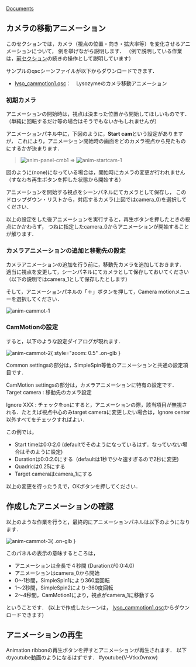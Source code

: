[Documents](../../Documents)
## カメラの移動アニメーション
このセクションでは，カメラ（視点の位置・向き・拡大率等）を変化させるアニメーションについて，
例を挙げながら説明します．
（例で説明している作業は，[前セクション](../../cuemol2/Anim_Cmb)の続きの操作として説明しています）

サンプルのqscシーンファイルが以下からダウンロードできます．

*  [lyso_cammotion1.qsc](http://downloads.sourceforge.net/project/cuemol/sample-files/2.1.0.241/lyso_cammotion1.qsc)：　Lysozymeのカメラ移動アニメーション

### 初期カメラ
アニメーションの開始時は，視点は決まった位置から開始してほしいものです．（単純に回転するだけ等の場合はそうでもないかもしれませんが）

アニメーションパネル中に，下図のように，**Start cam**という設定がありますが，
これにより，アニメーション開始時の画面をどのカメラ視点から見たものにするかが決まります．

> ![anim-panel-cmb1](../../assets/images/cuemol2/Anim_CameraMotion/anim-panel-cmb1.png) ⇒ ![anim-startcam-1](../../assets/images/cuemol2/Anim_CameraMotion/anim-startcam-1.png)

図のように(none)になっている場合は，開始時にカメラの変更が行われません（すなわち再生ボタンを押した状態から開始する）

アニメーションを開始する視点をシーンパネルにてカメラとして保存し，
このドロップダウン・リストから，対応するカメラ(上図ではcamera_0)を選択してください．

以上の設定をした後アニメーションを実行すると，再生ボタンを押したときの視点にかかわらず，
つねに指定したcamera_0からアニメーションが開始することが解ります．

### カメラアニメーションの追加と移動先の設定
カメラアニメーションの追加を行う前に，移動先カメラを追加しておきます．
適当に視点を変更して，シーンパネルにてカメラとして保存しておいてください（以下の説明ではcamera_1として保存したとします）

そして，アニメーションパネルの「＋」ボタンを押して，Camera motionメニューを選択してください．

![anim-cammot-1](../../assets/images/cuemol2/Anim_CameraMotion/anim-cammot-1.png)



### CamMotionの設定
すると，以下のような設定ダイアログが現れます．


![anim-cammot-2](../../assets/images/cuemol2/Anim_CameraMotion/anim-cammot-2.png){ style="zoom: 0.5" .on-glb }


Common settingsの部分は，SimpleSpin等他のアニメーションと共通の設定項目です．

CamMotion settingsの部分は，カメラアニメーションに特有の設定です．
Target camera
:   移動先のカメラ設定

Ignore XXX
:   チェックをonにすると，アニメーションの際，該当項目が無視される．たとえば視点中心のみtarget cameraに変更したい場合は，Ignore center以外すべてをチェックすればよい．


この例では，

*  Start timeは0:0:2.0 (defaultでそのようになっているはず．なっていない場合はそのように設定)
*  Durationは0:0:2.0にする（defaultは1秒で少々速すぎるので2秒に変更)
*  Quadricは0.25にする
*  Target cameraはcamera_1にする

以上の変更を行ったうえで，OKボタンを押してください．

## 作成したアニメーションの確認
以上のような作業を行うと，最終的にアニメーションパネルは以下のようになります．

![anim-cammot-3](../../assets/images/cuemol2/Anim_CameraMotion/anim-cammot-3.png){ .on-glb }

このパネルの表示の意味するところは，

*  アニメーションは全長で４秒間 (Durationが0:0:4.0)
*  アニメーションはcamera_0から開始
*  0〜1秒間，SimpleSpin1により360度回転
*  1〜2秒間，SimpleSpin2により-360度回転
*  2〜4秒間，CamMotion1により，視点がcamera_1に移動する

ということです．
(以上で作成したシーンは，
[lyso_cammotion1.qsc](http://downloads.sourceforge.net/project/cuemol/sample-files/2.1.0.241/lyso_cammotion1.qsc)からダウンロードできます)

## アニメーションの再生
Animation ribbonの再生ボタンを押すとアニメーションが再生されます．
以下のyoutube動画のようになるはずです．
#youtube(V-Vtkx0vnxw)